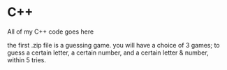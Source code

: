 # C++
All of my C++ code goes here


the first .zip file is a guessing game. you will have a choice of 3 games; 
to guess a certain letter, a certain number, 
and a certain letter & number, within 5 tries. 
